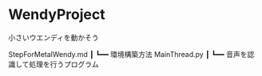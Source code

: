 # WendyProject
小さいウエンディを動かそう


StepForMetalWendy.md
  ┃ 
  ┗━━ 環境構築方法
 MainThread.py
  ┃
  ┗━━ 音声を認識して処理を行うプログラム
